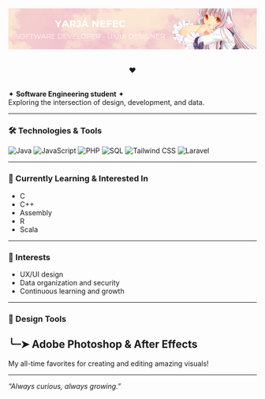 <br>

![Banner](images/banner-yarja.png)

<br>
<div align="center">
❤︎
</div>
<br>

✦ **Software Engineering student** ✦ 
<br>
Exploring the intersection of design, development, and data.

---

### 🛠️ Technologies & Tools

![Java](https://img.shields.io/badge/Java-ED8B00?style=for-the-badge&logo=java&logoColor=white) 
![JavaScript](https://img.shields.io/badge/JavaScript-F7DF1E?style=for-the-badge&logo=javascript&logoColor=black)
![PHP](https://img.shields.io/badge/PHP-777BB4?style=for-the-badge&logo=php&logoColor=white)
![SQL](https://img.shields.io/badge/SQL-4479A1?style=for-the-badge&logo=postgresql&logoColor=white)
![Tailwind CSS](https://img.shields.io/badge/Tailwind_CSS-06B6D4?style=for-the-badge&logo=tailwind-css&logoColor=white)
![Laravel](https://img.shields.io/badge/Laravel-F05340?style=for-the-badge&logo=laravel&logoColor=white)

---

### 🚀 Currently Learning & Interested In

- C  
- C++  
- Assembly  
- R  
- Scala  

---

### 🌸 Interests

- UX/UI design  
- Data organization and security  
- Continuous learning and growth

---

### 🎨 Design Tools

 ╰┈➤ **Adobe Photoshop & After Effects**  
  ------------------ 
  My all-time favorites for creating and editing amazing visuals!

---

*“Always curious, always growing.”* 

